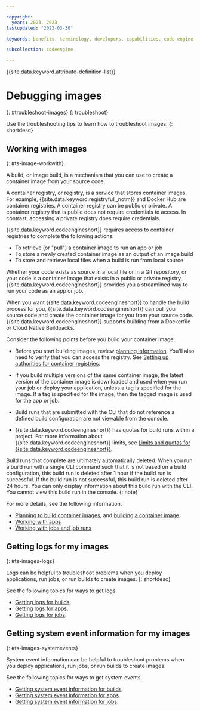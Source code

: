 ```yaml
---

copyright:
  years: 2023, 2023
lastupdated: "2023-03-30"

keywords: benefits, terminology, developers, capabilities, code engine

subcollection: codeengine

---
```


{{site.data.keyword.attribute-definition-list}}

# Debugging images
{: #troubleshoot-images} 
{: troubleshoot}

Use the troubleshooting tips to learn how to troubleshoot images. 
{: shortdesc}


## Working with images
{: #ts-image-workwith}

A build, or image build, is a mechanism that you can use to create a container image from your source code. 

A container registry, or registry, is a service that stores container images. For example, {{site.data.keyword.registryfull_notm}} and Docker Hub are container registries. A container registry can be public or private. A container registry that is public does not require credentials to access. In contrast, accessing a private registry does require credentials.

{{site.data.keyword.codeengineshort}} requires access to container registries to complete the following actions:
- To retrieve (or "pull") a container image to run an app or job
- To store a newly created container image as an output of an image build
- To store and retrieve local files when a build is run from local source

Whether your code exists as source in a local file or in a Git repository, or your code is a container image that exists in a public or private registry, {{site.data.keyword.codeengineshort}} provides you a streamlined way to run your code as an app or job.

When you want {{site.data.keyword.codeengineshort}} to handle the build process for you, {{site.data.keyword.codeengineshort}} can pull your source code and create the container image for you from your source code. {{site.data.keyword.codeengineshort}} supports building from a Dockerfile or Cloud Native Buildpacks. 

Consider the following points before you build your container image:

* Before you start building images, review [planning information](/docs/codeengine?topic=codeengine-plan-build). You'll also need to verify that you can access the registry. See [Setting up authorities for container registries](/docs/codeengine?topic=codeengine-add-registry#authorities-registry).

* If you build multiple versions of the same container image, the latest version of the container image is downloaded and used when you run your job or deploy your application, unless a tag is specified for the image. If a tag is specified for the image, then the tagged image is used for the app or job. 

* Build runs that are submitted with the CLI that do not reference a defined build configuration are not viewable from the console.

* {{site.data.keyword.codeengineshort}} has quotas for build runs within a project. For more information about {{site.data.keyword.codeengineshort}} limits, see [Limits and quotas for {{site.data.keyword.codeengineshort}}](/docs/codeengine?topic=codeengine-limits). 

Build runs that complete are ultimately automatically deleted. When you run a build run with a single CLI command such that it is not based on a build configuration, this build run is deleted after 1 hour if the build run is successful. If the build run is not successful, this build run is deleted after 24 hours. You can only display information about this build run with the CLI. You cannot view this build run in the console.
{: note}

For more details, see the following information.  

* [Planning to build container images](/docs/codeengine?topic=codeengine-plan-build), and [building a container image](/docs/codeengine?topic=codeengine-build-image).
* [Working with apps](/docs/codeengine?topic=codeengine-application-workloads)
* [Working with jobs and job runs](/docs/codeengine?topic=codeengine-job-plan)


## Getting logs for my images
{: #ts-images-logs}

Logs can be helpful to troubleshoot problems when you deploy applications, run jobs, or run builds to create images. 
{: shortdesc}

See the following topics for ways to get logs. 

* [Getting logs for builds](/docs/codeengine?topic=codeengine-troubleshoot-build#ts-build-gettinglogs).
* [Getting logs for apps](/docs/codeengine?topic=codeengine-troubleshoot-apps#ts-app-gettinglogs).
* [Getting logs for jobs](/docs/codeengine?topic=codeengine-troubleshoot-job#ts-jobrun-gettinglogs).


## Getting system event information for my images
{: #ts-images-systemevents}

System event information can be helpful to troubleshoot problems when you deploy applications, run jobs, or run builds to create images. 

See the following topics for ways to get system events. 

* [Getting system event information for builds](/docs/codeengine?topic=codeengine-troubleshoot-build#ts-build-gettingevent).
* [Getting system event information for apps](/docs/codeengine?topic=codeengine-troubleshoot-apps#ts-app-gettingevent).
* [Getting system event information for jobs](/docs/codeengine?topic=codeengine-troubleshoot-job#ts-job-gettingevent).







